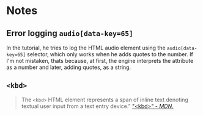# Notes

## Error logging `audio[data-key=65]`
In the tutorial, he tries to log the HTML audio element using  the `audio[data-key=65]` selector, 
which only works when he adds quotes to the number.
If I'm not mistaken, thats because, at first, the engine interprets the attribute as a number and later, adding quotes, as a string.

## `<kbd>`
>The `<kbd>` HTML element represents a span of inline text denoting textual user
>input from a text entry device."
["\<kbd>" - _MDN_.](https://developer.mozilla.org/en-US/docs/Web/HTML/Element/kbd)